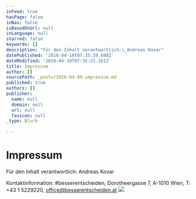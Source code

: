 ```yaml
---
inFeed: true
hasPage: false
inNav: false
isBasedOnUrl: null
inLanguage: null
starred: false
keywords: []
description: "Für den Inhalt verantwortlich:\_Andreas Kovar"
datePublished: '2016-04-10T07:35:39.688Z'
dateModified: '2016-04-10T07:35:22.161Z'
title: Impressum
author: []
sourcePath: _posts/2016-04-09-impressum.md
published: true
authors: []
publisher:
  name: null
  domain: null
  url: null
  favicon: null
_type: Blurb

---
```

# Impressum

Für den Inhalt verantwortlich: Andreas Kovar

Kontaktinformation: \#besserentscheiden, Dorotheergasse 7,  A-1010 Wien, T: +43 1 5229220, office@besserentscheiden.at
![](https://the-grid-user-content.s3-us-west-2.amazonaws.com/bf4365e5-f012-4ab5-a310-0d0767bd5046.jpg)

[][0]

[0]: mailto:office@besserentscheiden.at